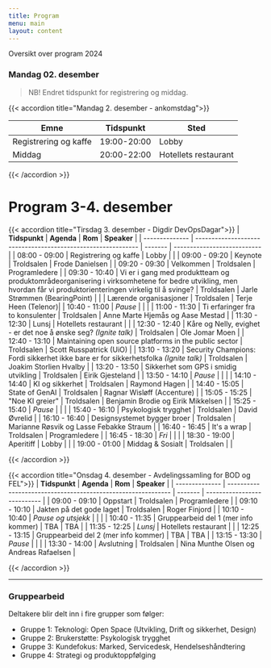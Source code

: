 ```yaml
---
title: Program
menu: main
layout: content
---
```



Oversikt over program 2024 

### Mandag 02. desember

> NB! Endret tidspunkt for registrering og middag.

{{< accordion title="Mandag 2. desember - ankomstdag">}}

| Emne   | Tidspunkt   | Sted        |
|-------------|--------|-------------|
| Registrering og kaffe | 19:00-20:00 | Lobby |
| Middag | 20:00-22:00    | Hotellets restaurant |

{{< /accordion >}}




# Program 3-4. desember


{{< accordion title="Tirsdag 3. desember - Digdir DevOpsDagar">}}
| **Tidspunkt**  | **Agenda**                                                   | **Rom** | **Speaker**                 |
| -------------- | ------------------------------------------------------------ | ------- | --------------------------- |
| 08:00 - 09:00  | Registrering og kaffe                                        |  Lobby    |                             |
| 09:00 - 09:20  | Keynote                                                      |  Troldsalen    |   Frode Danielsen         |
| 09:20 - 09:30  | Velkommen                                     |  Troldsalen       |    Programledere        |
| 09:30 - 10:40  | Vi er i gang med produktteam og produktområdeorganisering i virksomhetene for bedre utvikling, men hvordan får vi produktorienteringen virkelig til å svinge?                                  |  Troldsalen       | Jarle Strømmen (BearingPoint) |
|                | Lærende organisasjoner                                       |  Troldsalen       |           Terje Heen (Telenor)|
| 10:40 - 11:00  | _Pause_                                                      |         |                             |
| 11:00 - 11:30  | Ti erfaringer fra to konsulenter                              |   Troldsalen      | Anne Marte Hjemås og Aase Mestad     |
| 11:30 - 12:30  | Lunsj                       |  Hotellets restaurant       |                |
| 12:30 - 12:40  | Kåre og Nelly, evighet - er det noe å ønske seg? _(Ignite talk)_                                |  Troldsalen       |    Ole Jomar Moen          |
| 12:40 - 13:10  | Maintaining open source platforms in the public sector                             |  Troldsalen       |        Scott Russpatrick (UiO)   |
| 13:10 - 13:20  | Security Champions: Fordi sikkerhet ikke bare er for sikkerhetsfolka _(Ignite talk)_                                      |   Troldsalen      | Joakim Storlien Hvalby              |
| 13:20 - 13:50  | Sikkerhet som GPS i smidig utvikling             |   Troldsalen      |    Eirik Gjesteland            |
| 13:50 - 14:10  | _Pause_                                        |         |       |
| 14:10 - 14:40  | KI og sikkerhet                            |   Troldsalen      |       Raymond Hagen           |
| 14:40 - 15:05  | State of GenAI                                          |   Troldsalen      |      Ragnar Wisløff (Accenture) |
| 15:05 - 15:25  | "Noe KI greier"                                    |    Troldsalen          |   Benjamin Brodie og Eirik Mikkelsen   |
| 15:25 - 15:40  | _Pause_                                        |         |       |
| 15:40 - 16:10  | Psykologisk trygghet                                          |   Troldsalen           |   David Øvrelid   |
| 16:10 - 16:40  | Designsystemet bygger broer                                  |       Troldsalen       |   Marianne Røsvik og Lasse Febakke Straum  |
| 16:40 - 16:45  | It's a wrap                                                  |  Troldsalen       | Programledere          |
| 16:45 - 18:30  | _Fri_                                                        |         |                             |
| 18:30 - 19:00  | Aperitiff                                                    |   Lobby      |                             |
| 19:00 - 01:00  | Middag & Sosialt                                             |   Troldsalen     |                             |

  
{{< /accordion >}}

{{< accordion title="Onsdag 4. desember - Avdelingssamling for BOD og FEL">}}
| **Tidspunkt**  | **Agenda**                                                   | **Rom** | **Speaker**                 |
| -------------- | ------------------------------------------------------------ | ------- | --------------------------- |
| 09:00 - 09:10  | Oppstart                                                 |  Troldsalen       |  Programledere          |
| 09:10 - 10:10  | Jakten på det gode laget                                 |   Troldsalen      |     Roger Finjord       |
| 10:10 - 10:40  | _Pause og utsjekk_                        |         |          |
| 10:40 - 11:35  | Gruppearbeid del 1 (mer info kommer)                       |   TBA      | TBA         |
| 11:35 - 12:25  | _Lunsj_                                 |    Hotellets restaurant     |                             |
| 12:25 - 13:15  | Gruppearbeid del 2 (mer info kommer)                       |   TBA      | TBA         |
| 13:15 - 13:30  | _Pause_                        |         |          |
| 13:30 - 14:00  | Avslutning                |  Troldsalen       | Nina Munthe Olsen og Andreas Rafaelsen            |

{{< /accordion >}}





---

### Gruppearbeid

Deltakere blir delt inn i fire grupper som følger:

- Gruppe 1: Teknologi: Open Space (Utvikling, Drift og sikkerhet, Design)
- Gruppe 2: Brukerstøtte: Psykologisk trygghet
- Gruppe 3: Kundefokus: Marked, Servicedesk, Hendelseshåndtering
- Gruppe 4: Strategi og produktoppfølging 

<!--Alle kommer til å motta en e-post fra sin gruppeansvarlig med detaljer rundt gruppearbeidet i uke 48.-->






<!-- ### [Her finner du programmet fra i fjor](/arrangementarkiv/devopsdagar-2023/) -->
